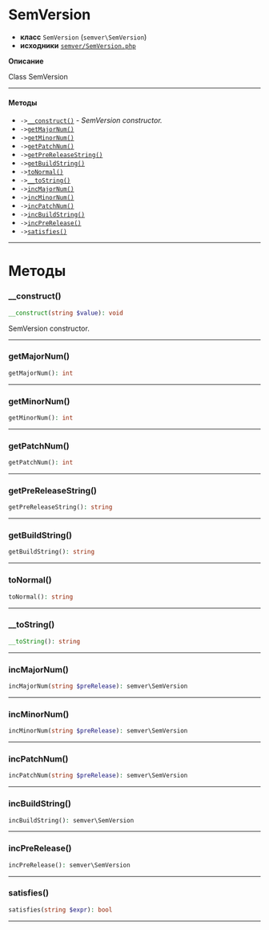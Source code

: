 # SemVersion

- **класс** `SemVersion` (`semver\SemVersion`)
- **исходники** [`semver/SemVersion.php`](./src/main/resources/JPHP-INF/sdk/semver/SemVersion.php)

**Описание**

Class SemVersion

---

#### Методы

- `->`[`__construct()`](#method-__construct) - _SemVersion constructor._
- `->`[`getMajorNum()`](#method-getmajornum)
- `->`[`getMinorNum()`](#method-getminornum)
- `->`[`getPatchNum()`](#method-getpatchnum)
- `->`[`getPreReleaseString()`](#method-getprereleasestring)
- `->`[`getBuildString()`](#method-getbuildstring)
- `->`[`toNormal()`](#method-tonormal)
- `->`[`__toString()`](#method-__tostring)
- `->`[`incMajorNum()`](#method-incmajornum)
- `->`[`incMinorNum()`](#method-incminornum)
- `->`[`incPatchNum()`](#method-incpatchnum)
- `->`[`incBuildString()`](#method-incbuildstring)
- `->`[`incPreRelease()`](#method-incprerelease)
- `->`[`satisfies()`](#method-satisfies)

---
# Методы

<a name="method-__construct"></a>

### __construct()
```php
__construct(string $value): void
```
SemVersion constructor.

---

<a name="method-getmajornum"></a>

### getMajorNum()
```php
getMajorNum(): int
```

---

<a name="method-getminornum"></a>

### getMinorNum()
```php
getMinorNum(): int
```

---

<a name="method-getpatchnum"></a>

### getPatchNum()
```php
getPatchNum(): int
```

---

<a name="method-getprereleasestring"></a>

### getPreReleaseString()
```php
getPreReleaseString(): string
```

---

<a name="method-getbuildstring"></a>

### getBuildString()
```php
getBuildString(): string
```

---

<a name="method-tonormal"></a>

### toNormal()
```php
toNormal(): string
```

---

<a name="method-__tostring"></a>

### __toString()
```php
__toString(): string
```

---

<a name="method-incmajornum"></a>

### incMajorNum()
```php
incMajorNum(string $preRelease): semver\SemVersion
```

---

<a name="method-incminornum"></a>

### incMinorNum()
```php
incMinorNum(string $preRelease): semver\SemVersion
```

---

<a name="method-incpatchnum"></a>

### incPatchNum()
```php
incPatchNum(string $preRelease): semver\SemVersion
```

---

<a name="method-incbuildstring"></a>

### incBuildString()
```php
incBuildString(): semver\SemVersion
```

---

<a name="method-incprerelease"></a>

### incPreRelease()
```php
incPreRelease(): semver\SemVersion
```

---

<a name="method-satisfies"></a>

### satisfies()
```php
satisfies(string $expr): bool
```

---
